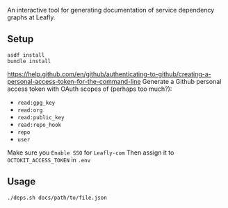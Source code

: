 An interactive tool for generating documentation of service dependency graphs at Leafly.

## Setup
```
asdf install
bundle install
```

https://help.github.com/en/github/authenticating-to-github/creating-a-personal-access-token-for-the-command-line
Generate a Github personal access token with OAuth scopes of (perhaps too much?):
* `read:gpg_key`
* `read:org`
* `read:public_key`
* `read:repo_hook`
* `repo`
* `user`

Make sure you `Enable SSO` for `Leafly-com`
Then assign it to `OCTOKIT_ACCESS_TOKEN` in `.env`

## Usage
`./deps.sh docs/path/to/file.json`
